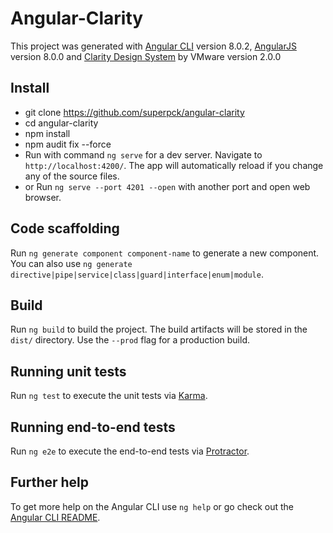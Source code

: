 # Angular-Clarity

This project was generated with [Angular CLI](https://github.com/angular/angular-cli) version 8.0.2, [AngularJS](https://angular.io/) version 8.0.0 and [Clarity Design System](https://vmware.github.io/clarity/news) by VMware version 2.0.0

## Install
- git clone https://github.com/superpck/angular-clarity
- cd angular-clarity
- npm install
- npm audit fix --force
- Run with command `ng serve` for a dev server. Navigate to `http://localhost:4200/`. The app will automatically reload if you change any of the source files.
- or Run `ng serve --port 4201 --open` with another port and open web browser.

## Code scaffolding

Run `ng generate component component-name` to generate a new component. You can also use `ng generate directive|pipe|service|class|guard|interface|enum|module`.

## Build

Run `ng build` to build the project. The build artifacts will be stored in the `dist/` directory. Use the `--prod` flag for a production build.

## Running unit tests

Run `ng test` to execute the unit tests via [Karma](https://karma-runner.github.io).

## Running end-to-end tests

Run `ng e2e` to execute the end-to-end tests via [Protractor](http://www.protractortest.org/).

## Further help

To get more help on the Angular CLI use `ng help` or go check out the [Angular CLI README](https://github.com/angular/angular-cli/blob/master/README.md).
